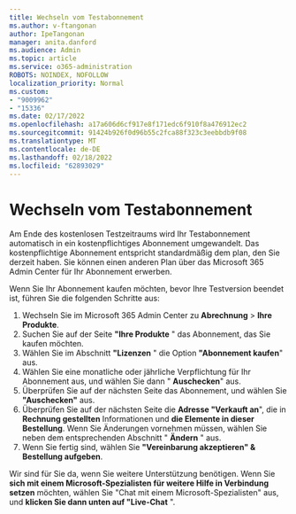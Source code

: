 ```yaml
---
title: Wechseln vom Testabonnement
ms.author: v-ftangonan
author: IpeTangonan
manager: anita.danford
ms.audience: Admin
ms.topic: article
ms.service: o365-administration
ROBOTS: NOINDEX, NOFOLLOW
localization_priority: Normal
ms.custom:
- "9009962"
- "15336"
ms.date: 02/17/2022
ms.openlocfilehash: a17a606d6cf917e8f171edc6f910f8a476912ec2
ms.sourcegitcommit: 91424b926f0d96b55c2fca88f323c3eebbdb9f08
ms.translationtype: MT
ms.contentlocale: de-DE
ms.lasthandoff: 02/18/2022
ms.locfileid: "62893029"
---
```

# <a name="switch-from-trial-subscription"></a>Wechseln vom Testabonnement

Am Ende des kostenlosen Testzeitraums wird Ihr Testabonnement automatisch in ein kostenpflichtiges Abonnement umgewandelt. Das kostenpflichtige Abonnement entspricht standardmäßig dem plan, den Sie derzeit haben. Sie können einen anderen Plan über das Microsoft 365 Admin Center für Ihr Abonnement erwerben.

Wenn Sie Ihr Abonnement kaufen möchten, bevor Ihre Testversion beendet ist, führen Sie die folgenden Schritte aus:

1. Wechseln Sie im Microsoft 365 Admin Center zu **Abrechnung** > **Ihre Produkte**.
2. Suchen Sie auf der Seite **"Ihre Produkte** " das Abonnement, das Sie kaufen möchten.
3. Wählen Sie im Abschnitt **"Lizenzen** " die Option **"Abonnement kaufen**" aus.
4. Wählen Sie eine monatliche oder jährliche Verpflichtung für Ihr Abonnement aus, und wählen Sie dann " **Auschecken**" aus.
5. Überprüfen Sie auf der nächsten Seite das Abonnement, und wählen Sie **"Auschecken"** aus.
6. Überprüfen Sie auf der nächsten Seite die **Adresse "Verkauft an**", die in **Rechnung gestellten** Informationen und **die Elemente in dieser Bestellung**. Wenn Sie Änderungen vornehmen müssen, wählen Sie neben dem entsprechenden Abschnitt " **Ändern** " aus.
7. Wenn Sie fertig sind, wählen Sie **"Vereinbarung akzeptieren" & Bestellung aufgeben**.

Wir sind für Sie da, wenn Sie weitere Unterstützung benötigen. Wenn Sie **sich mit einem Microsoft-Spezialisten für weitere Hilfe in Verbindung setzen** möchten, wählen Sie "Chat mit einem Microsoft-Spezialisten" aus, und **klicken Sie dann unten auf "Live-Chat** ".

